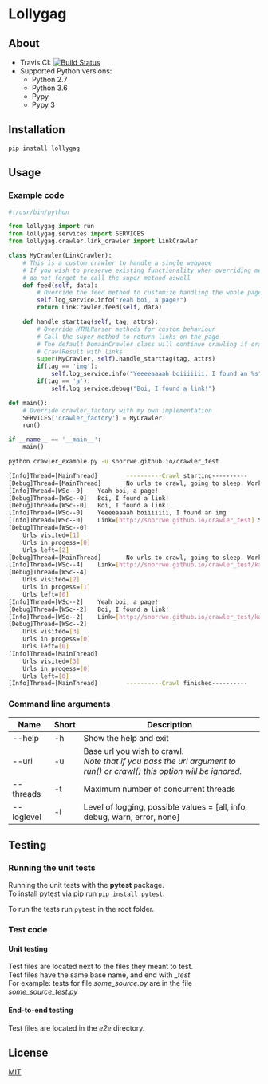 # Lollygag

## About

* Travis CI: [![Build Status](https://travis-ci.org/snorrwe/lollygag.svg?branch=master)](https://travis-ci.org/snorrwe/lollygag)
* Supported Python versions: 
    * Python 2.7
    * Python 3.6
    * Pypy
    * Pypy 3

## Installation

`pip install lollygag`

## Usage

### Example code

```python
#!/usr/bin/python

from lollygag import run
from lollygag.services import SERVICES
from lollygag.crawler.link_crawler import LinkCrawler

class MyCrawler(LinkCrawler):
    # This is a custom crawler to handle a single webpage
    # If you wish to preserve existing functionality when overriding methods,
    # do not forget to call the super method aswell
    def feed(self, data):
        # Override the feed method to customize handling the whole page data
        self.log_service.info("Yeah boi, a page!")
        return LinkCrawler.feed(self, data)

    def handle_starttag(self, tag, attrs):
        # Override HTMLParser methods for custom behaviour
        # Call the super method to return links on the page
        # The default DomainCrawler class will continue crawling if crawl() returns a 
        # CrawlResult with links
        super(MyCrawler, self).handle_starttag(tag, attrs)
        if(tag == 'img'):
            self.log_service.info("Yeeeeaaaah boiiiiiii, I found an %s" % (tag))
        if(tag == 'a'):
            self.log_service.debug("Boi, I found a link!")

def main():
    # Override crawler_factory with my own implementation
    SERVICES['crawler_factory'] = MyCrawler 
    run()

if __name__ == '__main__':
    main()
```

```bash
python crawler_example.py -u snorrwe.github.io/crawler_test

[Info]Thread=[MainThread]        ----------Crawl starting----------
[Debug]Thread=[MainThread]       No urls to crawl, going to sleep. Work in progress=[1]
[Info]Thread=[WSc--0]    Yeah boi, a page!
[Debug]Thread=[WSc--0]   Boi, I found a link!
[Debug]Thread=[WSc--0]   Boi, I found a link!
[Info]Thread=[WSc--0]    Yeeeeaaaah boiiiiiii, I found an img
[Info]Thread=[WSc--0]    Link=[http://snorrwe.github.io/crawler_test] StatusCode=[200] Size=[310]
[Debug]Thread=[WSc--0]
    Urls visited=[1]
    Urls in progess=[0]
    Urls left=[2]
[Debug]Thread=[MainThread]       No urls to crawl, going to sleep. Work in progress=[2]
[Info]Thread=[WSc--4]    Link=[http://snorrwe.github.io/crawler_test/kanga2.html] StatusCode=[404] Size=[9340]
[Debug]Thread=[WSc--4]
    Urls visited=[2]
    Urls in progess=[1]
    Urls left=[0]
[Info]Thread=[WSc--2]    Yeah boi, a page!
[Debug]Thread=[WSc--2]   Boi, I found a link!
[Info]Thread=[WSc--2]    Link=[http://snorrwe.github.io/crawler_test/kanga.html] StatusCode=[200] Size=[220]
[Debug]Thread=[WSc--2]
    Urls visited=[3]
    Urls in progess=[0]
    Urls left=[0]
[Info]Thread=[MainThread]
    Urls visited=[3]
    Urls in progess=[0]
    Urls left=[0]
[Info]Thread=[MainThread]        ----------Crawl finished----------
```

### Command line arguments

<table>
    <thead>
        <tr>
            <th>Name</th>
            <th>Short</th>
            <th>Description</th>
        </tr>
    </thead>
    <tbody>
        <div>
            <tr>
                <td>--help</td>
                <td>-h</td>
                <td rowspan="2">Show the help and exit</td>
            </tr>
            <tr>
            </tr>
        </div>
        <div>
            <tr>
                <td>--url</td>
                <td>-u</td>
                <td rowspan="2">Base url you wish to crawl.<br>
                <i>
                    Note that if you pass the url argument to run() or crawl() this option will be ignored.
                </i>
                </td>
            </tr>
            <tr>
            </tr>
        </div>
        <div>
            <tr>
                <td>--threads</td>
                <td>-t</td>
                <td rowspan="2">Maximum number of concurrent threads</td>
            </tr>
            <tr>
            </tr>
        </div>
        <div>
            <tr>
                <td>--loglevel</td>
                <td>-l</td>
                <td rowspan="2">Level of logging, possible values = [all, info, debug, warn, error, none]</td>
            </tr>
            <tr>
            </tr>
        </div>
    </tbody>
</table>

## Testing

### Running the unit tests

Running the unit tests with the __pytest__ package.<br>
To install pytest via pip run `pip install pytest`.

To run the tests run `pytest` in the root folder.

### Test code

#### Unit testing

Test files are located next to the files they meant to test.<br>
Test files have the same base name, and end with *_test*<br>
For example: tests for file *some_source.py* are in the file *some_source_test.py*

#### End-to-end testing

Test files are located in the _e2e_ directory.<br>

## License

[MIT](https://github.com/snorrwe/Crawler/blob/master/LICENSE)
